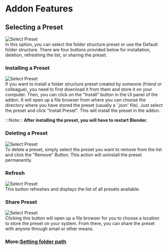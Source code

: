 # Addon Features

## Selecting a Preset
![Select Preset](https://github.com/Gauravpatil-8/Real-Time-Asset-Organiser/blob/main/Resource/Select%20Preset.png)<br>
In this option, you can select the folder structure preset or use the Default folder structure. There are four buttons provided below for installation, deletion, refreshing the list, or sharing the preset.

### Installing a Preset
![Select Preset](https://github.com/Gauravpatil-8/Real-Time-Asset-Organiser/blob/main/Resource/Install.png)<br>
If you want to install a folder structure preset created by someone (friend or colleague), you need to first download it from them and store it on your computer. Then, you can click on the "Install" button in the UI panel of the addon. It will open up a file browser from where you can choose the directory where you have stored the preset (usually a '.json' file). Just select the preset and click "Install Preset". This will install the preset in the addon.

:::Note:::
**After installing the preset, you will have to restart Blender.**


### Deleting a Preset
![Select Preset](https://github.com/Gauravpatil-8/Real-Time-Asset-Organiser/blob/main/Resource/Remove.png)<br>
To delete a preset, simply select the preset you want to remove from the list and click the "Remove" Button. This action will uninstall the preset permanently.

### Refresh
![Select Preset](https://github.com/Gauravpatil-8/Real-Time-Asset-Organiser/blob/main/Resource/Refresh.png)<br>
This button refreshes and displays the list of all presets available.

### Share Preset
![Select Preset](https://github.com/Gauravpatil-8/Real-Time-Asset-Organiser/blob/main/Resource/Share.png)<br>
Clicking this button will open up a file browser for you to choose a location to store the preset on your system. From there, you can share the preset with anyone through email or other means.
<br>
### More:[Setting folder path](https://github.com/Gauravpatil-8/Real-Time-Asset-Organiser/edit/main/Documentation/FolderPaths.md)
